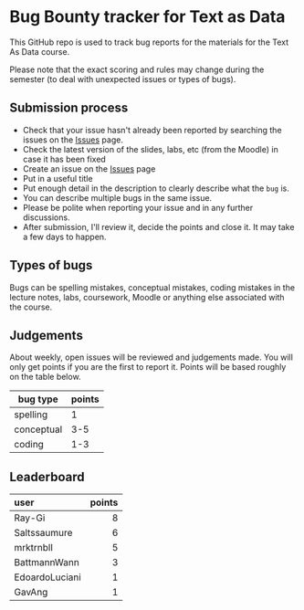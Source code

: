 # Bug Bounty tracker for Text as Data

This GitHub repo is used to track bug reports for the materials for the Text As Data course.

Please note that the exact scoring and rules may change during the semester (to deal with unexpected issues or types of bugs).

## Submission process

- Check that your issue hasn't already been reported by searching the issues on the [Issues](https://github.com/jakelever/textasdata_bugbounty/issues) page.
- Check the latest version of the slides, labs, etc (from the Moodle) in case it has been fixed
- Create an issue on the [Issues](https://github.com/jakelever/textasdata_bugbounty/issues) page
- Put in a useful title
- Put enough detail in the description to clearly describe what the `bug` is.
- You can describe multiple bugs in the same issue.
- Please be polite when reporting your issue and in any further discussions.
- After submission, I'll review it, decide the points and close it. It may take a few days to happen.

## Types of bugs

Bugs can be spelling mistakes, conceptual mistakes, coding mistakes in the lecture notes, labs, coursework, Moodle or anything else associated with the course.

## Judgements

About weekly, open issues will be reviewed and judgements made. You will only get points if you are the first to report it. Points will be based roughly on the table below.

| bug type   | points |
|------------|--------|
| spelling   |   1    |
| conceptual |   3-5  |
| coding     |   1-3  |

## Leaderboard

| user           |   points |
|:---------------|---------:|
| Ray-Gi         |        8 |
| Saltssaumure   |        6 |
| mrktrnbll      |        5 |
| BattmannWann   |        3 |
| EdoardoLuciani |        1 |
| GavAng         |        1 |
